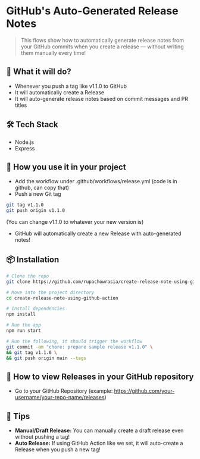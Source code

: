 # GitHub's Auto-Generated Release Notes

> This flows show how to automatically generate release notes from your GitHub commits when you create a release — without writing them manually every time!

## 🚀 What it will do?

- Whenever you push a tag like v1.1.0 to GitHub
- It will automatically create a Release
- It will auto-generate release notes based on commit messages and PR titles


## 🛠 Tech Stack

- Node.js
- Express

## 🎯 How you use it in your project
- Add the workflow under .github/workflows/release.yml (code is in github, can copy that)
- Push a new Git tag
```bash
git tag v1.1.0
git push origin v1.1.0
```
(You can change v1.1.0 to whatever your new version is)
- GitHub will automatically create a new Release with auto-generated notes!

## 📦 Installation

```bash
# Clone the repo
git clone https://github.com/rupachowrasia/create-release-note-using-github-action.git

# Move into the project directory
cd create-release-note-using-github-action

# Install dependencies
npm install

# Run the app
npm run start

# Run the following, it should trigger the workflow
git commit -am "chore: prepare sample release v1.1.0" \
&& git tag v1.1.0 \
&& git push origin main --tags
```

## 🧭 How to view Releases in your GitHub repository
- Go to your GitHub Repository (example: https://github.com/your-username/your-repo-name/releases)

## 📢 Tips
- **Manual/Draft Release:** You can manually create a draft release even without pushing a tag!
- **Auto Release:** If using GitHub Action like we set, it will auto-create a Release when you push a new tag!


